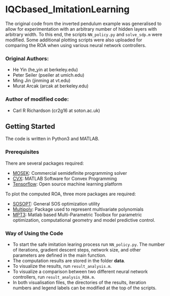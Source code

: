 # IQCbased_ImitationLearning
The original code from the inverted pendulum example was generalised to allow for experimentation with an arbitrary number of hidden layers with arbitrary width. To this end, the scripts `NN_policy.py` and `solve_sdp.m` were modified. Some additional plotting scripts were also uploaded for comparing the ROA when using various neural network controllers. 

### Original Authors:
* He Yin (he_yin at berkeley.edu)
* Peter Seiler (pseiler at umich.edu)
* Ming Jin (jinming at vt.edu)
* Murat Arcak (arcak at berkeley.edu)

### Author of modified code:
* Carl R Richardson (cr2g16 at soton.ac.uk)

## Getting Started
The code is written in Python3 and MATLAB.

### Prerequisites
There are several packages required:
* [MOSEK](https://www.mosek.com/): Commercial semidefinite programming solver
* [CVX](http://cvxr.com/cvx/): MATLAB Software for Convex Programming
* [Tensorflow](https://www.tensorflow.org/): Open source machine learning platform

To plot the computed ROA, three more packages are required:
* [SOSOPT](https://dept.aem.umn.edu/~AerospaceControl/): General SOS optimization utility
* [Multipoly](https://dept.aem.umn.edu/~AerospaceControl/): Package used to represent multivariate polynomials
* [MPT3](https://www.mpt3.org/): Matlab based Multi-Parametric Toolbox for parametric optimization, computational geometry and model predictive control.

### Way of Using the Code
* To start the safe imitation learing process run `NN_policy.py`. The number of iterations, gradient descent steps, network size, and other parameters are defined in the main function.
* The computation results are stored in the folder **data**. 
* To visualize the results, run `result_analysis.m`. 
* To visualize a comparison between two different neural network controllers, run `result_analysis_ROA.m`.
* In both visualisation files, the directories of the results, iteration numbers and legend labels can be modified at the top of the scripts.
